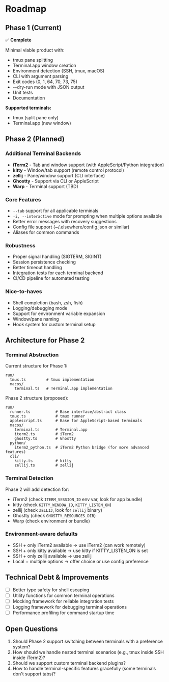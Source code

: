 # Roadmap

## Phase 1 (Current)

✅ **Complete**

Minimal viable product with:
- tmux pane splitting
- Terminal.app window creation
- Environment detection (SSH, tmux, macOS)
- CLI with argument parsing
- Exit codes (0, 1, 64, 70, 73, 75)
- --dry-run mode with JSON output
- Unit tests
- Documentation

**Supported terminals:**
- tmux (split pane only)
- Terminal.app (new window)

## Phase 2 (Planned)

### Additional Terminal Backends

- **iTerm2** - Tab and window support (with AppleScript/Python integration)
- **kitty** - Window/tab support (remote control protocol)
- **zellij** - Pane/window support (CLI interface)
- **Ghostty** - Support via CLI or AppleScript
- **Warp** - Terminal support (TBD)

### Core Features

- `--tab` support for all applicable terminals
- `-i, --interactive` mode for prompting when multiple options available
- Better error messages with recovery suggestions
- Config file support (~/.elsewhere/config.json or similar)
- Aliases for common commands

### Robustness

- Proper signal handling (SIGTERM, SIGINT)
- Session persistence checking
- Better timeout handling
- Integration tests for each terminal backend
- CI/CD pipeline for automated testing

### Nice-to-haves

- Shell completion (bash, zsh, fish)
- Logging/debugging mode
- Support for environment variable expansion
- Window/pane naming
- Hook system for custom terminal setup

## Architecture for Phase 2

### Terminal Abstraction

Current structure for Phase 1:
```
run/
  tmux.ts         # tmux implementation
  macos/
    terminal.ts   # Terminal.app implementation
```

Phase 2 structure (proposed):
```
run/
  runner.ts           # Base interface/abstract class
  tmux.ts             # tmux runner
  applescript.ts      # Base for AppleScript-based terminals
  macos/
    terminal.ts       # Terminal.app
    iterm2.ts         # iTerm2
    ghostty.ts        # Ghostty
  python/
    iterm2_python.ts  # iTerm2 Python bridge (for more advanced features)
  cli/
    kitty.ts          # kitty
    zellij.ts         # zellij
```

### Terminal Detection

Phase 2 will add detection for:
- iTerm2 (check `ITERM_SESSION_ID` env var, look for app bundle)
- kitty (check `KITTY_WINDOW_ID`, `KITTY_LISTEN_ON`)
- zellij (check `ZELLIJ`, look for `zellij` binary)
- Ghostty (check `GHOSTTY_RESOURCES_DIR`)
- Warp (check environment or bundle)

### Environment-aware defaults

- SSH + only iTerm2 available → use iTerm2 (can work remotely)
- SSH + only kitty available → use kitty if KITTY_LISTEN_ON is set
- SSH + only zellij available → use zellij
- Local + multiple options → offer choice or use config preference

## Technical Debt & Improvements

- [ ] Better type safety for shell escaping
- [ ] Utility functions for common terminal operations
- [ ] Mocking framework for reliable integration tests
- [ ] Logging framework for debugging terminal operations
- [ ] Performance profiling for command startup time

## Open Questions

1. Should Phase 2 support switching between terminals with a preference system?
2. How should we handle nested terminal scenarios (e.g., tmux inside SSH inside iTerm2)?
3. Should we support custom terminal backend plugins?
4. How to handle terminal-specific features gracefully (some terminals don't support tabs)?
